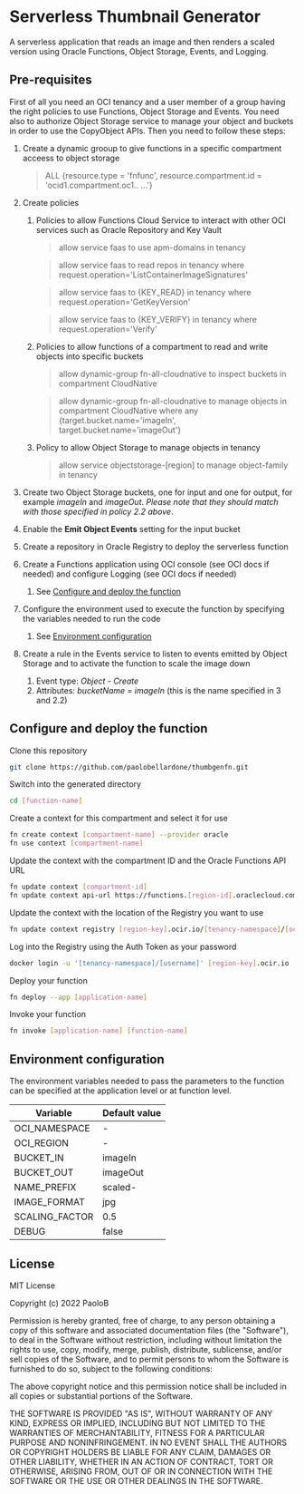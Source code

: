 # Serverless Thumbnail Generator

A serverless application that reads an image and then renders a scaled version using Oracle Functions, Object Storage, Events, and Logging.

## Pre-requisites

First of all you need an OCI tenancy and a user member of a group having the right policies to use Functions, Object Storage and Events. You need also to authorize Object Storage service to manage your object and buckets in order to use the CopyObject APIs. Then you need to follow these steps:

1. Create a dynamic grooup to give functions in a specific compartment acceess to object storage

    > ALL {resource.type = 'fnfunc', resource.compartment.id = 'ocid1.compartment.oc1.. ...'}

2. Create policies
    1. Policies to allow Functions Cloud Service to interact with other OCI services such as Oracle Repository and Key Vault

        >allow service faas to use apm-domains in tenancy

        >allow service faas to read repos in tenancy where request.operation='ListContainerImageSignatures'

        >allow service faas to {KEY_READ} in tenancy where request.operation='GetKeyVersion'

        >allow service faas to {KEY_VERIFY} in tenancy where request.operation='Verify'

    2. Policies to allow functions of a compartment to read and write objects into specific buckets

        >allow dynamic-group fn-all-cloudnative to inspect buckets in compartment CloudNative

        >allow dynamic-group fn-all-cloudnative to manage objects in compartment CloudNative where any {target.bucket.name='imageIn', target.bucket.name='imageOut'}

    3. Policy to allow Object Storage to manage objects in tenancy

        >allow service objectstorage-[region] to manage object-family in tenancy

3. Create two Object Storage buckets, one for input and one for output, for example *imageIn* and *imageOut*. *Please note that they should match with those specified in policy 2.2 above*.
4. Enable the **Emit Object Events** setting for the input bucket
5. Create a repository in Oracle Registry to deploy the serverless function
6. Create a Functions application using OCI console (see OCI docs if needed) and configure Logging (see OCI docs if needed)
    1. See [Configure and deploy the function](#configure-and-deploy-the-function)
7. Configure the environment used to execute the function by specifying the variables needed to run the code
    1. See [Environment configuration](#environment-configuration)
8. Create a rule in the Events service to listen to events emitted by Object Storage and to activate the function to scale the image down
    1. Event type: *Object - Create*
    2. Attributes: *bucketName = imageIn* (this is the name specified in 3 and 2.2)

## Configure and deploy the function

Clone this repository

```sh
git clone https://github.com/paolobellardone/thumbgenfn.git
```

Switch into the generated directory

```sh
cd [function-name]
```

Create a context for this compartment and select it for use

```sh
fn create context [compartment-name] --provider oracle
fn use context [compartment-name]
```

Update the context with the compartment ID and the Oracle Functions API URL

```sh
fn update context [compartment-id]
fn update context api-url https://functions.[region-id].oraclecloud.com
```

Update the context with the location of the Registry you want to use

```sh
fn update context registry [region-key].ocir.io/[tenancy-namespace]/[ocir-repo]
```

Log into the Registry using the Auth Token as your password

```sh
docker login -u '[tenancy-namespace]/[username]' [region-key].ocir.io
```

Deploy your function

```sh
fn deploy --app [application-name]
```

Invoke your function

```sh
fn invoke [application-name] [function-name]
```

## Environment configuration

The environment variables needed to pass the parameters to the function can be specified at the application level or at function level.

| Variable       | Default value |
|----------------|---------------|
| OCI_NAMESPACE  | -             |
| OCI_REGION     | -             |
| BUCKET_IN      | imageIn       |
| BUCKET_OUT     | imageOut      |
| NAME_PREFIX    | scaled-       |
| IMAGE_FORMAT   | jpg           |
| SCALING_FACTOR | 0.5           |
| DEBUG          | false         |

## License

MIT License

Copyright (c) 2022 PaoloB

Permission is hereby granted, free of charge, to any person obtaining a copy
of this software and associated documentation files (the "Software"), to deal
in the Software without restriction, including without limitation the rights
to use, copy, modify, merge, publish, distribute, sublicense, and/or sell
copies of the Software, and to permit persons to whom the Software is
furnished to do so, subject to the following conditions:

The above copyright notice and this permission notice shall be included in all
copies or substantial portions of the Software.

THE SOFTWARE IS PROVIDED "AS IS", WITHOUT WARRANTY OF ANY KIND, EXPRESS OR
IMPLIED, INCLUDING BUT NOT LIMITED TO THE WARRANTIES OF MERCHANTABILITY,
FITNESS FOR A PARTICULAR PURPOSE AND NONINFRINGEMENT. IN NO EVENT SHALL THE
AUTHORS OR COPYRIGHT HOLDERS BE LIABLE FOR ANY CLAIM, DAMAGES OR OTHER
LIABILITY, WHETHER IN AN ACTION OF CONTRACT, TORT OR OTHERWISE, ARISING FROM,
OUT OF OR IN CONNECTION WITH THE SOFTWARE OR THE USE OR OTHER DEALINGS IN THE
SOFTWARE.
